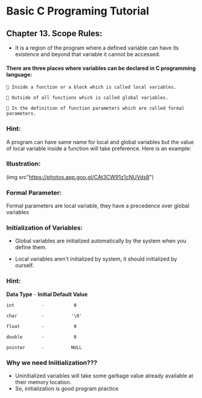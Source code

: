 # Basic C Programing Tutorial

## Chapter 13. Scope Rules:

* It is a region of the program where a defined variable can have its existence and beyond that variable it cannot be accessed.

#### There are three places where variables can be declared in C programming language:

     Inside a function or a block which is called local variables.

     Outside of all functions which is called global variables.

     In the definition of function parameters which are called formal parameters.

### Hint:

A program can have same name for local and global variables but the value of local variable inside a function will take preference. Here is an example:

### Illustration:

(img src"https://photos.app.goo.gl/CAt3CW91z1cNUVds8")

### Formal Parameter:

Formal parameters are local variable, they have a precedence over global variables

### Initialization of Variables:

* Global variables are initialized automatically by the system when you define them.

* Local variables aren't initialized by system, it should initialized by ourself.

### Hint:

__Data Type__    -   __Initial Default Value__

    int          -           0

    char         -          '\0'

    float        -           0

    double       -           0

    pointer      -          NULL

### Why we need __Iniitialization__???

* Uninitialized variables will take some garbage value already available at their memory location.
* So, initialization is good program practice